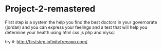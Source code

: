 # Project-2-remastered

First step is a system the help you find the best doctors in your governorate (jordan) and you can express your feelings and a test that will help you determine your health using html css js php and mysql

try it:
http://firststep.infinityfreeapp.com/
